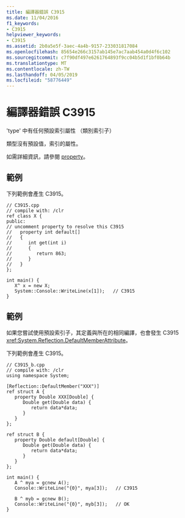 ```yaml
---
title: 編譯器錯誤 C3915
ms.date: 11/04/2016
f1_keywords:
- C3915
helpviewer_keywords:
- C3915
ms.assetid: 2b0a5e5f-3aec-4a4b-9157-233031817084
ms.openlocfilehash: 85654e266c3157ab145e7ac7aab454a0d4f6c102
ms.sourcegitcommit: c7f90df497e6261764893f9cc04b5d1f1bf0b64b
ms.translationtype: MT
ms.contentlocale: zh-TW
ms.lasthandoff: 04/05/2019
ms.locfileid: "58776449"
---
```

# <a name="compiler-error-c3915"></a>編譯器錯誤 C3915

'type' 中有任何預設索引屬性 （類別索引子）

類型沒有預設值，索引的屬性。

如需詳細資訊，請參閱 [property](../../extensions/property-cpp-component-extensions.md)。

## <a name="example"></a>範例

下列範例會產生 C3915。

```
// C3915.cpp
// compile with: /clr
ref class X {
public:
// uncomment property to resolve this C3915
//   property int default[]
//   {
//      int get(int i)
//      {
//         return 863;
//      }
//   }
};

int main() {
   X^ x = new X;
   System::Console::WriteLine(x[1]);   // C3915
}
```

## <a name="example"></a>範例

如果您嘗試使用預設索引子，其定義與所在的相同編譯，也會發生 C3915 <xref:System.Reflection.DefaultMemberAttribute>。

下列範例會產生 C3915。

```
// C3915_b.cpp
// compile with: /clr
using namespace System;

[Reflection::DefaultMember("XXX")]
ref struct A {
   property Double XXX[Double] {
      Double get(Double data) {
         return data*data;
      }
   }
};

ref struct B {
   property Double default[Double] {
      Double get(Double data) {
         return data*data;
      }
   }
};

int main() {
   A ^ mya = gcnew A();
   Console::WriteLine("{0}", mya[3]);   // C3915

   B ^ myb = gcnew B();
   Console::WriteLine("{0}", myb[3]);   // OK
}
```